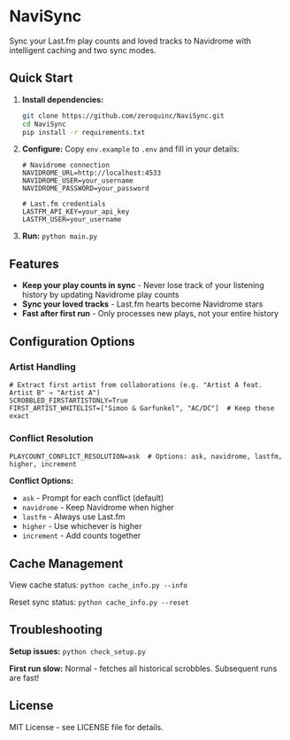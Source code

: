# NaviSync

Sync your Last.fm play counts and loved tracks to Navidrome with intelligent caching and two sync modes.

## Quick Start

1. **Install dependencies:**
   ```bash
   git clone https://github.com/zeroquinc/NaviSync.git
   cd NaviSync
   pip install -r requirements.txt
   ```

2. **Configure:** Copy `env.example` to `.env` and fill in your details:
   ```env
   # Navidrome connection
   NAVIDROME_URL=http://localhost:4533
   NAVIDROME_USER=your_username
   NAVIDROME_PASSWORD=your_password
   
   # Last.fm credentials
   LASTFM_API_KEY=your_api_key
   LASTFM_USER=your_username
   ```

3. **Run:** `python main.py`

## Features

- **Keep your play counts in sync** - Never lose track of your listening history by updating Navidrome play counts
- **Sync your loved tracks** - Last.fm hearts become Navidrome stars  
- **Fast after first run** - Only processes new plays, not your entire history

## Configuration Options

### Artist Handling
```env
# Extract first artist from collaborations (e.g. "Artist A feat. Artist B" → "Artist A")
SCROBBLED_FIRSTARTISTONLY=True
FIRST_ARTIST_WHITELIST=["Simon & Garfunkel", "AC/DC"]  # Keep these exact
```

### Conflict Resolution

```env
PLAYCOUNT_CONFLICT_RESOLUTION=ask  # Options: ask, navidrome, lastfm, higher, increment
```

**Conflict Options:**
- `ask` - Prompt for each conflict (default)
- `navidrome` - Keep Navidrome when higher
- `lastfm` - Always use Last.fm
- `higher` - Use whichever is higher
- `increment` - Add counts together

## Cache Management

View cache status: `python cache_info.py --info`

Reset sync status: `python cache_info.py --reset`

## Troubleshooting

**Setup issues:** `python check_setup.py`

**First run slow:** Normal - fetches all historical scrobbles. Subsequent runs are fast!

## License

MIT License - see LICENSE file for details.